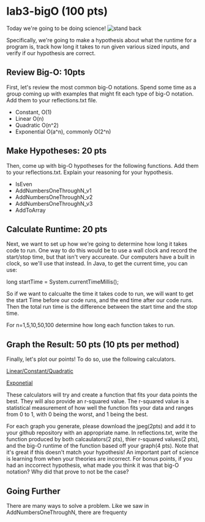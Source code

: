 # lab3-bigO (100 pts)

Today we're going to be doing science!
![stand back](https://images-wixmp-ed30a86b8c4ca887773594c2.wixmp.com/i/9fbc94fa-3770-4723-9f85-ec7a61fb6cbe/d9i34zm-5284e852-53ac-4c16-b1cc-8e363e3bc4e5.png)

Specifically, we're going to make a hypothesis about what the runtime for a program is, track how long it takes to run given various sized inputs, and verify if our hypothesis are correct. 


## Review Big-O: 10pts
First, let's review the most common big-O notations. Spend some time as a group coming up with examples that might fit each type of big-O notation. Add them to your reflections.txt file. 
* Constant, O(1)
* Linear O(n)
* Quadratic O(n^2) 
* Exponential O(a^n), commonly O(2^n) 


## Make Hypotheses: 20 pts
Then, come up with big-O hypotheses for the following functions. Add them to your reflections.txt. Explain your reasoning for your hypothesis. 
* IsEven
* AddNumbersOneThroughN_v1
* AddNumbersOneThroughN_v2
* AddNumbersOneThroughN_v3
* AddToArray

## Calculate Runtime: 20 pts
Next, we want to set up how we're going to determine how long it takes code to run. One way to do this would be to use a wall clock and record the start/stop time, but that isn't very accureate. Our computers have a built in clock, so we'll use that instead. In Java, to get the current time, you can use:

long startTime = System.currentTimeMillis();

So if we want to calcualte the time it takes code to run, we will want to get the start Time before our code runs, and the end time after our code runs. Then the total run time is the difference between the start time and the stop time.

For n=1,5,10,50,100 determine how long each function takes to run. 

## Graph the Result: 50 pts (10 pts per method)
Finally, let's plot our points! To do so, use the following calculators.

[Linear/Constant/Quadratic](https://stats.blue/Stats_Suite/correlation_regression_calculator.html)

[Exponetial](https://stats.blue/Stats_Suite/exponential_regression_calculator.html)

These calculators will try and create a function that fits your data points the best. They will also provide an r-squared value. The r-squared value is a statistical measurement of how well the function fits your data and ranges from 0 to 1, with 0 being the worst, and 1 being the best. 

For each graph you generate, please download the jpeg(2pts) and add it to your github repository with an appropriate name. In reflections.txt, write the function produced by both calcaulators(2 pts), thier r-squared values(2 pts), and the big-O runtime of the function based off your graph(4 pts). Note that it's great if this doesn't match your hypothesis! An important part of science is learning from when your theories are incorrect. For bonus points, if you had an inccorrect hypothesis, what made you think it was that big-O notation? Why did that prove to not be the case?

## Going Further
There are many ways to solve a problem. Like we saw in AddNumbersOneThroughN, there are frequenty

